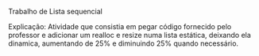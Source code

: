 Trabalho de Lista sequencial

Explicação:
Atividade que consistia em pegar código fornecido pelo professor e adicionar um realloc e resize numa lista estática, deixando ela dinamica, aumentando de 25% e diminuindo 25% quando necessário.


